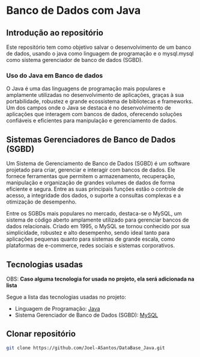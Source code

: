 # **Banco de Dados com Java**

## Introdução ao repositório

Este repositório tem como objetivo salvar o desenvolvimento de um banco de dados, usando o java como linguagem de programação e o mysql.mysql como sistema gerenciador de banco de dados (SGBD).
 

### Uso do Java em Banco de dados

O Java é uma das linguagens de programação mais populares e amplamente utilizadas no desenvolvimento de aplicações, graças à sua portabilidade, robustez e grande ecossistema de bibliotecas e frameworks. Um dos campos onde o Java se destaca é no desenvolvimento de aplicações que interagem com bancos de dados, oferecendo soluções confiáveis e eficientes para manipulação e gerenciamento de dados.

## Sistemas Gerenciadores de Banco de Dados (SGBD)

Um Sistema de Gerenciamento de Banco de Dados (SGBD) é um software projetado para criar, gerenciar e interagir com bancos de dados. Ele fornece ferramentas que permitem o armazenamento, recuperação, manipulação e organização de grandes volumes de dados de forma eficiente e segura. Entre as suas principais funções estão o controle de acesso, a integridade dos dados, o suporte a consultas complexas e a otimização de desempenho.

Entre os SGBDs mais populares no mercado, destaca-se o MySQL, um sistema de código aberto amplamente utilizado para gerenciar bancos de dados relacionais. Criado em 1995, o MySQL se tornou conhecido por sua simplicidade, robustez e alto desempenho, sendo ideal tanto para aplicações pequenas quanto para sistemas de grande escala, como plataformas de e-commerce, redes sociais e sistemas corporativos.

## Tecnologias usadas

OBS: **Caso alguma tecnologia for usada no projeto, ela será adicionada na lista**

Segue a lista das tecnologias usadas no projeto:

- Linguagem de Programação: [Java](https://www.oracle.com/java/technologies/javase/jdk20-archive-downloads.html)
- Sistema Gerenciador de Banco de Dados (SGBD): [MySQL](https://www.mysql.mysql.com/downloads/)

## Clonar repositório

```bash
git clone https://github.com/Joel-ASantos/DataBase_Java.git
```